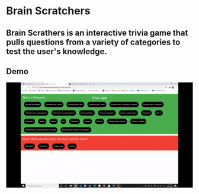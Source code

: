 # Brain Scratchers

## Brain Scrathers is an interactive trivia game that pulls questions from a variety of categories to test the user's knowledge.

## Demo 

![demo](./assets/images/TriviaGif.gif)